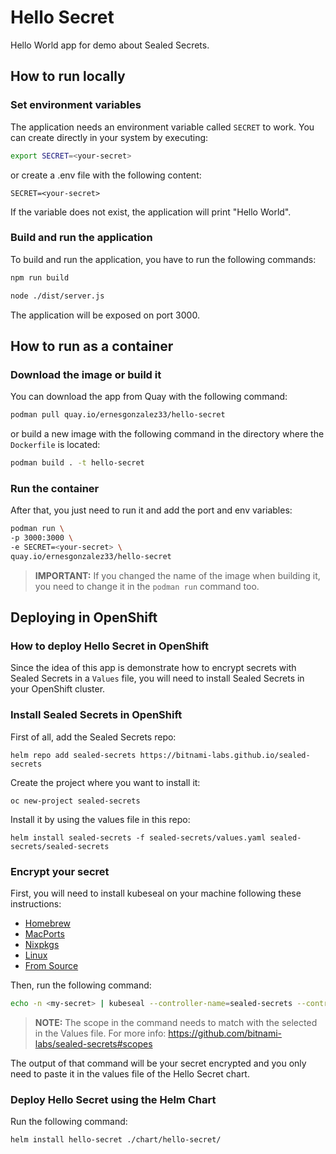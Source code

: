 # Hello Secret 

Hello World app for demo about Sealed Secrets. 

## How to run locally

### Set environment variables

The application needs an environment variable called `SECRET` to work. You can create directly in your system by executing:

```bash
export SECRET=<your-secret>
```

or create a .env file with the following content:

```
SECRET=<your-secret>
```

If the variable does not exist, the application will print "Hello World".

### Build and run the application

To build and run the application, you have to run the following commands:

```bash
npm run build

node ./dist/server.js
```

The application will be exposed on port 3000.

## How to run as a container

### Download the image or build it

You can download the app from Quay with the following command:

```bash
podman pull quay.io/ernesgonzalez33/hello-secret
```

or build a new image with the following command in the directory where the `Dockerfile` is located:

```bash
podman build . -t hello-secret 
```

### Run the container

After that, you just need to run it and add the port and env variables:

```bash
podman run \
-p 3000:3000 \
-e SECRET=<your-secret> \
quay.io/ernesgonzalez33/hello-secret
```

> **IMPORTANT:** If you changed the name of the image when building it, you need to change it in the `podman run` command too.

## Deploying in OpenShift

### How to deploy Hello Secret in OpenShift

Since the idea of this app is demonstrate how to encrypt secrets with Sealed Secrets in a `Values` file, you will need to install Sealed Secrets in your OpenShift cluster.

### Install Sealed Secrets in OpenShift

First of all, add the Sealed Secrets repo:

```
helm repo add sealed-secrets https://bitnami-labs.github.io/sealed-secrets
```

Create the project where you want to install it:

```
oc new-project sealed-secrets
```

Install it by using the values file in this repo:

```
helm install sealed-secrets -f sealed-secrets/values.yaml sealed-secrets/sealed-secrets
```

### Encrypt your secret

First, you will need to install kubeseal on your machine following these instructions:

* [Homebrew](https://github.com/bitnami-labs/sealed-secrets#homebrew)
* [MacPorts](https://github.com/bitnami-labs/sealed-secrets#macports)
* [Nixpkgs](https://github.com/bitnami-labs/sealed-secrets#nixpkgs)
* [Linux](https://github.com/bitnami-labs/sealed-secrets#linux)
* [From Source](https://github.com/bitnami-labs/sealed-secrets#installation-from-source)

Then, run the following command: 

```bash
echo -n <my-secret> | kubeseal --controller-name=sealed-secrets --controller-namespace=sealed-secrets --raw --from-file=/dev/stdin --scope=namespace-wide
```

> **NOTE:** The scope in the command needs to match with the selected in the Values file. For more info: https://github.com/bitnami-labs/sealed-secrets#scopes

The output of that command will be your secret encrypted and you only need to paste it in the values file of the Hello Secret chart.

### Deploy Hello Secret using the Helm Chart

Run the following command:

```bash
helm install hello-secret ./chart/hello-secret/
```
